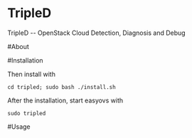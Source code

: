 TripleD
=======

TripleD -- OpenStack Cloud Detection, Diagnosis and Debug

#About

#Installation

Then install with

`cd tripled; sudo bash ./install.sh`

After the installation, start easyovs with

`sudo tripled`

#Usage